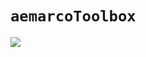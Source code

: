 # `aemarcoToolbox`

<a href=https://www.nuget.org/packages/aemarcoToolbox><img src="https://buildstats.info/nuget/aemarcoToolbox"></a><br/>
